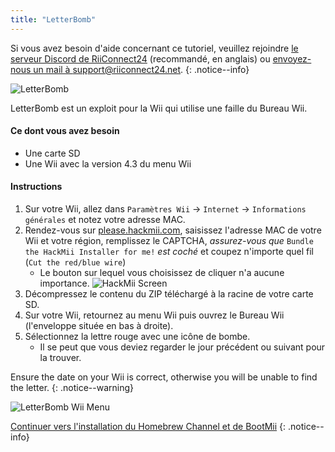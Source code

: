 ```yaml
---
title: "LetterBomb"
---
```


Si vous avez besoin d'aide concernant ce tutoriel, veuillez rejoindre [le serveur Discord de RiiConnect24](https://discord.gg/b4Y7jfD) (recommandé, en anglais) ou [envoyez-nous un mail à support@riiconnect24.net](mailto:support@riiconnect24.net).
{: .notice--info}

![LetterBomb](/images/letterbomb.png)

LetterBomb est un exploit pour la Wii qui utilise une faille du Bureau Wii.

#### Ce dont vous avez besoin
- Une carte SD
- Une Wii avec la version 4.3 du menu Wii

#### Instructions


1. Sur votre Wii, allez dans `Paramètres Wii` -> `Internet` -> `Informations générales` et notez votre adresse MAC.
2. Rendez-vous sur [please.hackmii.com](https://please.hackmii.com), saisissez l'adresse MAC de votre Wii et votre région, remplissez le CAPTCHA, *assurez-vous que* `Bundle the HackMii Installer for me!` *est coché* et coupez n'importe quel fil (`Cut the red/blue wire`)
   - Le bouton sur lequel vous choisissez de cliquer n'a aucune importance. ![HackMii Screen](/images/Wii/LetterBomb-PC.png)
3. Décompressez le contenu du ZIP téléchargé à la racine de votre carte SD.
4. Sur votre Wii, retournez au menu Wii puis ouvrez le Bureau Wii (l'enveloppe située en bas à droite).
5. Sélectionnez la lettre rouge avec une icône de bombe.
   - Il se peut que vous deviez regarder le jour précédent ou suivant pour la trouver.

Ensure the date on your Wii is correct, otherwise you will be unable to find the letter.
{: .notice--warning}


![LetterBomb Wii Menu](/images/Wii/LetterBomb-Wii.png)

[Continuer vers l'installation du Homebrew Channel et de BootMii](hbc)
{: .notice--info}
